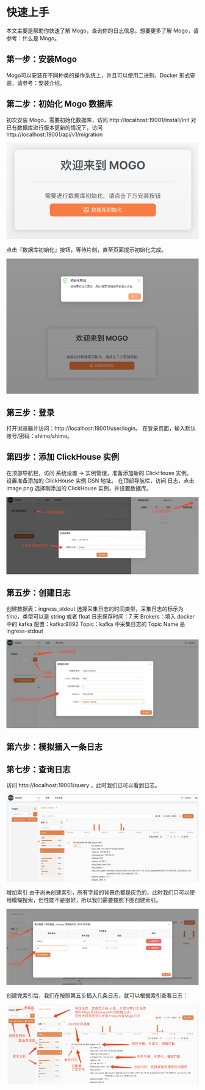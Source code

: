 # 快速上手
本文主要是帮助你快速了解 Mogo，查询你的日志信息。想要更多了解 Mogo，请参考：什么是 Mogo。

## 第一步：安装Mogo

Mogo可以安装在不同种类的操作系统上，并且可以使用二进制、Docker 形式安装，请参考：安装介绍。


## 第二步：初始化 Mogo 数据库
初次安装 Mogo，需要初始化数据库，访问 http://localhost:19001/install/init
对已有数据库进行版本更新的情况下，访问 http://localhost:19001/api/v1/migration

![img.png](../../images/welcome.png)

点击『数据库初始化』按钮，等待片刻，直至页面提示初始化完成。

![img_1.png](../../images/database-init.png)

## 第三步：登录
打开浏览器并访问：http://localhost:19001/user/login。
在登录页面，输入默认账号/密码：shimo/shimo。

## 第四步：添加 ClickHouse 实例
在顶部导航栏，访问 系统设置 -> 实例管理，准备添加新的 ClickHouse 实例。
设置准备添加的 ClickHouse 实例 DSN 地址。
在顶部导航栏，访问 日志，点击 image.png 选择刚添加的 ClickHouse 实例，并设置数据库。

![img.png](../../images/database-create.png)

## 第五步：创建日志
创建数据表：ingress_stdout
选择采集日志的时间类型，采集日志的标示为 _time_，类型可以是 string 或者 float
日志保存时间：7 天
Brokers：填入 docker 中的 kafka 配置：kafka:9092
Topic：kafka 中采集日志的 Topic Name 是 ingress-stdout

![img.png](../../images/table-create.png)

## 第六步：模拟插入一条日志

## 第七步：查询日志
访问 http://localhost:19001/query ，此时我们已可以看到日志。

![img.png](../../images/table-query.png)

增加索引
由于尚未创建索引，所有字段的背景色都是灰色的，此时我们只可以使用模糊搜索，但性能不是很好，所以我们需要按照下图创建索引。

![img.png](../../images/increase-index.png)

创建完索引后，我们在按照第五步插入几条日志，就可以根据索引查看日志：

![img.png](../../images/overall-introduction.png)


